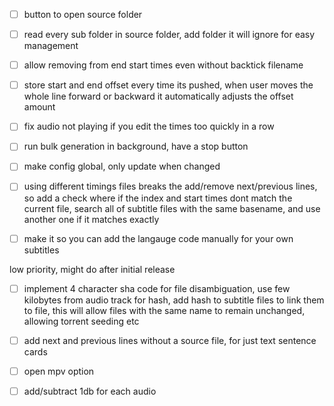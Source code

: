 
- [ ] button to open source folder
- [ ] read every sub folder in source folder, add folder it will ignore for easy management
- [ ] allow removing from end start times even without backtick filename
- [ ] store start and end offset every time its pushed, when user moves the whole line forward or backward it automatically adjusts the offset amount
- [ ] fix audio not playing if you edit the times too quickly in a row
- [ ] run bulk generation in background, have a stop button
- [ ] make config global, only update when changed
- [ ] using different timings files breaks the add/remove next/previous lines, so add a check where if the index and start times dont match the current file, search all of subtitle files with the same basename, and use another one if it matches exactly
- [ ] make it so you can add the langauge code manually for your own subtitles



low priority, might do after initial release
- [ ] implement 4 character sha code for file disambiguation, use few kilobytes from audio track for hash, add hash to subtitle files to link them to file, this will allow files with the same name to remain unchanged, allowing torrent seeding etc
- [ ] add next and previous lines without a source file, for just text sentence cards
- [ ] open mpv option
- [ ]  add/subtract 1db for each audio

